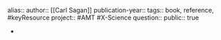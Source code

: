 alias::
author:: [[Carl Sagan]] 
publication-year::
tags:: book, reference, #keyResource 
project:: #AMT #X-Science 
question::
public:: true

-
